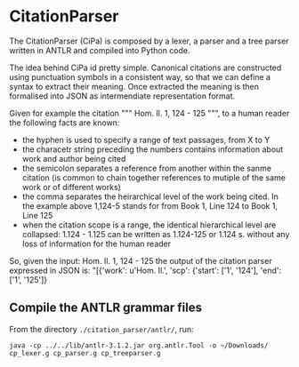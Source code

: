 CitationParser
==============

The CitationParser (CiPa) is composed by a lexer, a parser and a tree parser written in ANTLR and compiled into Python code.

The idea behind CiPa id pretty simple. Canonical citations are constructed using punctuation symbols in a consistent way, so that we can define a syntax to extract their meaning. Once extracted the meaning is then formalised into JSON as intermendiate representation format.

Given for example the citation """ Hom. Il. 1, 124 - 125 """, to a human reader the following facts are known:
* the hyphen is used to specify a range of text passages, from X to Y
* the characetr string preceding the numbers contains information about work and author being cited
* the semicolon separates a reference from another within the sanme citation (is common to chain together references to mutiple of the same work or of different works) 
* the comma separates the heirarchical level of the work being cited. In the example above 1,124-5 stands for from Book 1, Line 124 to Book 1, Line 125
* when the citation scope is a range, the identical hierarchical level are collapsed: 1.124 - 1.125 can be written as 1.124-125 or 1.124 s. without any loss of information for the human reader

So, given the input:
	Hom. Il. 1, 124 - 125
the output of the citation parser expressed in JSON is:
	"[{'work': u'Hom. Il.', 'scp': {'start': ['1', '124'], 'end': ['1', '125']}
	
## Compile the ANTLR grammar files

From the directory `./citation_parser/antlr/`, run:

    java -cp ../../lib/antlr-3.1.2.jar org.antlr.Tool -o ~/Downloads/ cp_lexer.g cp_parser.g cp_treeparser.g

